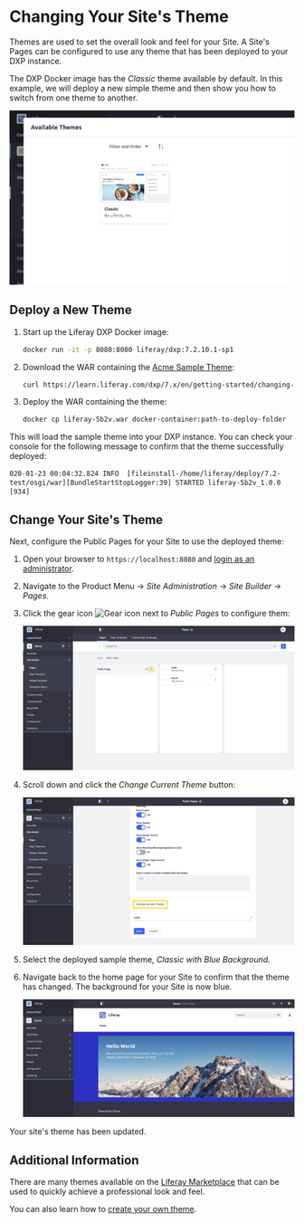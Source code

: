 # Changing Your Site's Theme

Themes are used to set the overall look and feel for your Site. A Site's Pages can be configured to use any theme that has been deployed to your DXP instance.

The DXP Docker image has the _Classic_ theme available by default. In this example, we will deploy a new simple theme and then show you how to switch from one theme to another.

![Out-of-the-box themes](./changing-your-sites-theme/images/01.png)

## Deploy a New Theme

1. Start up the Liferay DXP Docker image:

    ```bash
    docker run -it -p 8080:8080 liferay/dxp:7.2.10.1-sp1
    ```

1. Download the WAR containing the [Acme Sample Theme](./liferay-5b2v.war):

    ```bash
    curl https://learn.liferay.com/dxp/7.x/en/getting-started/changing-your-sites-theme/liferay-5b2v.war -O
    ```

1. Deploy the WAR containing the theme:

    ```bash
    docker cp liferay-5b2v.war docker-container:path-to-deploy-folder
    ```

This will load the sample theme into your DXP instance. You can check your console for the following message to confirm that the theme successfully deployed:

```
020-01-23 00:04:32.824 INFO  [fileinstall-/home/liferay/deploy/7.2-test/osgi/war][BundleStartStopLogger:39] STARTED liferay-5b2v_1.0.0 [934]
```

## Change Your Site's Theme

Next, configure the Public Pages for your Site to use the deployed theme:

1. Open your browser to `https://localhost:8080` and [login as an administrator](./introduction-to-the-admin-account.md).

1. Navigate to the Product Menu → _Site Administration_ → _Site Builder_ → _Pages_.

1. Click the gear icon ![Gear icon](../images/icon-control-menu-gear.png) next to _Public Pages_ to configure them:

    ![Open the Pages screen to configure your Public Pages.](./changing-your-sites-theme/images/02.png)

1. Scroll down and click the _Change Current Theme_ button:

    ![Click Change Current Theme to select a new theme for your Public Pages.](./changing-your-sites-theme/images/03.png)

1. Select the deployed sample theme, _Classic with Blue Background._

1. Navigate back to the home page for your Site to confirm that the theme has changed. The background for your Site is now blue.

    ![The home page has a different color background after changing the theme.](./changing-your-sites-theme/images/04.png)

Your site's theme has been updated.

## Additional Information

There are many themes available on the [Liferay Marketplace](../advanced-installation-and-upgrades/01-installing-liferay-dxp/10-setting-up-marketplace.md) that can be used to quickly achieve a professional look and feel.

You can also learn how to [create your own theme](../site-building/README.md).
